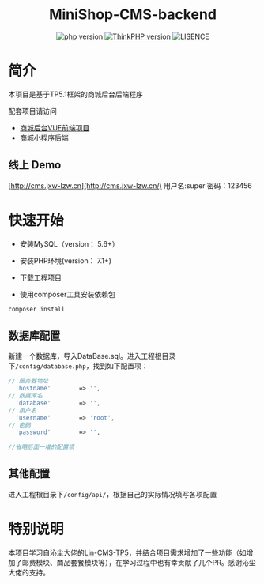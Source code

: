 <h1 align="center">
  MiniShop-CMS-backend
</h1>

<p align="center">
  <img src="https://img.shields.io/badge/PHP-%3E%3D7.1-blue.svg" alt="php version" data-canonical-src="https://img.shields.io/badge/PHP-%3E%3D7.1-blue.svg" style="max-width:100%;"></a>
  <a href="https://www.kancloud.cn/manual/thinkphp5_1/353946" rel="nofollow"><img src="https://img.shields.io/badge/ThinkPHP-5.1.*-green.svg" alt="ThinkPHP version" data-canonical-src="https://img.shields.io/badge/ThinkPHP-5.1.*-green.svg" style="max-width:100%;"></a>
  <img src="https://img.shields.io/badge/license-license--2.0-lightgrey.svg" alt="LISENCE" data-canonical-src="https://img.shields.io/badge/license-license--2.0-lightgrey.svg" style="max-width:100%;"></a>
</p>

# 简介

本项目是基于TP5.1框架的商城后台后端程序

配套项目请访问

* [商城后台VUE前端项目](https://github.com/Li-Zhi-Wei/MiniShop-CMS-VUE)
* [商城小程序后端](https://github.com/Li-Zhi-Wei/MiniShop-backend)

## 线上 Demo

[http://cms.jxw-lzw.cn](http://cms.jxw-lzw.cn/) 用户名:super 密码：123456

# 快速开始

* 安装MySQL（version： 5.6+）

* 安装PHP环境(version： 7.1+)

* 下载工程项目

* 使用composer工具安装依赖包

```bash
composer install
```

## 数据库配置

新建一个数据库，导入DataBase.sql。进入工程根目录下``/config/database.php``，找到如下配置项：

```php
// 服务器地址
  'hostname'        => '',
// 数据库名
  'database'        => '',
// 用户名
  'username'        => 'root',
// 密码
  'password'        => '',
  
//省略后面一堆的配置项
```

## 其他配置

进入工程根目录下``/config/api/``，根据自己的实际情况填写各项配置

# 特别说明

本项目学习自沁尘大佬的[Lin-CMS-TP5](https://github.com/ChenJinchuang/lin-cms-tp5)，并结合项目需求增加了一些功能（如增加了邮费模块、商品套餐模块等），在学习过程中也有幸贡献了几个PR。感谢沁尘大佬的支持。
